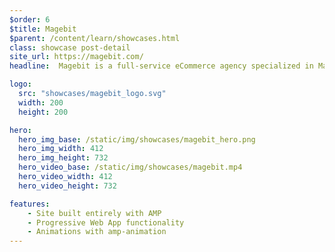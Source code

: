 ```yaml
---
$order: 6
$title: Magebit
$parent: /content/learn/showcases.html
class: showcase post-detail
site_url: https://magebit.com/
headline:  Magebit is a full-service eCommerce agency specialized in Magento and Shopify. Their site is built using AMP and PWA, delivering fast and lightweight user experience across all devices.  

logo:
  src: "showcases/magebit_logo.svg"
  width: 200
  height: 200

hero:
  hero_img_base: /static/img/showcases/magebit_hero.png
  hero_img_width: 412
  hero_img_height: 732
  hero_video_base: /static/img/showcases/magebit.mp4
  hero_video_width: 412
  hero_video_height: 732

features:
    - Site built entirely with AMP
    - Progressive Web App functionality
    - Animations with amp-animation
---
```

